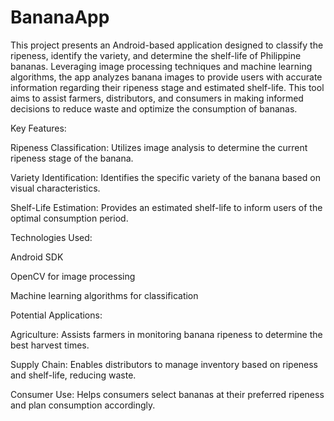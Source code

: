 # BananaApp

This project presents an Android-based application designed to classify the ripeness, identify the variety, and determine the shelf-life of Philippine bananas. Leveraging image processing techniques and machine learning algorithms, the app analyzes banana images to provide users with accurate information regarding their ripeness stage and estimated shelf-life. This tool aims to assist farmers, distributors, and consumers in making informed decisions to reduce waste and optimize the consumption of bananas.

Key Features:

Ripeness Classification: Utilizes image analysis to determine the current ripeness stage of the banana.

Variety Identification: Identifies the specific variety of the banana based on visual characteristics.

Shelf-Life Estimation: Provides an estimated shelf-life to inform users of the optimal consumption period.

Technologies Used:

Android SDK

OpenCV for image processing

Machine learning algorithms for classification

Potential Applications:

Agriculture: Assists farmers in monitoring banana ripeness to determine the best harvest times.

Supply Chain: Enables distributors to manage inventory based on ripeness and shelf-life, reducing waste.

Consumer Use: Helps consumers select bananas at their preferred ripeness and plan consumption accordingly.
